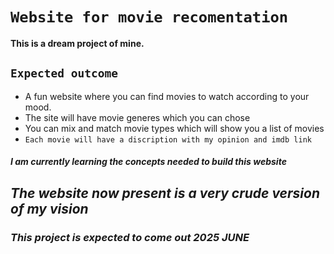 ﻿# `Website for movie recomentation`
**This is a dream project of mine.** 

## `Expected outcome`
* A fun website where you can find movies to watch according to your mood.
* The site will have movie generes which you can chose 
* You can mix and match movie types which will show you a list of movies
* `Each movie will have a discription with my opinion and imdb link`

#### _I am currently learning the concepts needed to build this website_

## _The website now present is a very crude version of my vision_

### _This project is expected to come out 2025 JUNE_

